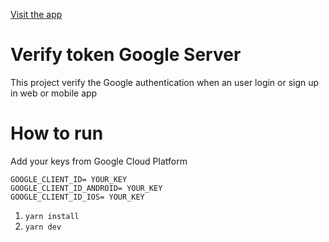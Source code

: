 [Visit the app](https://github.com/CrisRonda/flutter-custom-verify-token)

# Verify token Google Server

This project verify the Google authentication when an user login or sign up in web or mobile app

# How to run

Add your keys from Google Cloud Platform

```env
GOOGLE_CLIENT_ID= YOUR_KEY
GOOGLE_CLIENT_ID_ANDROID= YOUR_KEY
GOOGLE_CLIENT_ID_IOS= YOUR_KEY
```

1. `yarn install`
2. `yarn dev`

